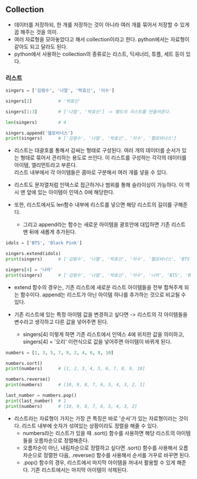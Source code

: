 ## Collection
- 데이터를 저장하되, 한 개를 저장하는 것이 아니라 여러 개를 묶어서 저장할 수 있게끔 해주는 것을 의미.
- 여러 자료형을 모아놓았다고 해서 collection이라고 한다. python에서는 자료형이 같아도 되고 달라도 된다. 
- python에서 사용하는 collection의 종류로는 리스트, 딕셔너리, 튜플, 세트 등이 있다.


### 리스트
```python
singers = ['김범수', '나얼', '박효신', '이수']

singers[2]          # '박효신'

singers[1:3]        # ['나얼', '박효신'] -> 별도의 리스트를 만들어준다.

len(singers)        # 4

singers.append('헬로비너스')      
print(singers)      # ['김범수', '나얼', '박효신', '이수', '헬로비너스']
```

- 리스트는 대괄호를 통해서 감싸는 형태로 구성된다. 여러 개의 데이터를 순서가 있는 형태로 묶어서 관리하는 용도로 쓰인다. 이 리스트를 구성하는 각각의 데이터를 아이템, 엘리먼트라고 부른다.   
  리스트 내부에서 각 아이템들은 콤마로 구분해서 여러 개를 넣을 수 있다.
- 리스트도 문자열처럼 인덱스로 접근하거나 범위를 통해 슬라이싱이 가능하다. 이 역시 맨 앞에 있는 아이템이 인덱스 0에 해당한다. 

- 또한, 리스트에서도 len함수 내부에 리스트를 넣으면 해당 리스트의 길이를 구해준다.
  - 그리고 append라는 함수는 새로운 아이템을 괄호안에 대입하면 기존 리스트 맨 뒤에 새롭게 추가된다.

```python
idols = ['BTS', 'Black Pink']

singers.extend(idols)
print(singers)      # ['김범수', '나열', '박효신', '이수', '헬로비너스', 'BTS', 'Black Pink']

singers[4] = '나라'
print(singers)      # ['김범수', '나얼', '박효신', '이수', '나라', 'BTS', 'Black Pink']
```

- extend 함수의 경우는, 기존 리스트에 새로운 리스트 아이템들을 전부 합쳐주게 되는 함수이다. append는 리스트가 아닌 아이템 하나를 추가하는 것으로 비교될 수 있다.

- 기존 리스트에 있는 특정 아이템 값을 변경하고 싶다면 -> 리스트의 각 아이템들을 변수라고 생각하고 다른 값을 넣어주면 된다.
  - singers[4] 이렇게 하면 기존 리스트에서 인덱스 4에 위치한 값을 의미하고, singers[4] = '오리' 이런식으로 값을 넣어주면 아이템이 바뀌게 된다.


```python
numbers = [1, 3, 5, 7, 9, 2, 4, 6, 8, 10]

numbers.sort()
print(numbers)      # [1, 2, 3, 4, 5, 6, 7, 8, 9, 10]

numbers.reverse()
print(numbers)      # [10, 9, 8, 7, 6, 5, 4, 3, 2, 1]

last_number = numbers.pop()
print(last_number)  # 1
print(numbers)      # [10, 9, 8, 7, 6, 5, 4, 3, 2]
```

- 리스트라는 자료형이 가지는 가장 큰 특징은 바로 '순서'가 있는 자료형이라는 것이다. 리스트 내부에 숫자가 섞여있는 상황이라도 정렬을 해줄 수 있다.
  - numbers라는 리스트가 있을 때 .sort() 함수를 사용하면 해당 리스트의 아이템들을 오름차순으로 정렬해준다.
  - 오름차순이 아닌, 내림차순으로 정렬하고 싶다면 .sort() 함수를 사용해서 오름차순으로 정렬한 다음, .reverse() 함수를 사용해서 순서를 거꾸로 바꾸면 된다.
  - .pop() 함수의 경우, 리스트에서 마지막 아이템을 꺼내서 활용할 수 있게 해준다. 기존 리스트에서는 마지막 아이템이 삭제된다. 
